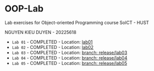 # OOP-Lab

Lab exercises for Object-oriented Programming course SoICT - HUST  

NGUYEN KIEU DUYEN - 20225618  

- `Lab 01` - COMPLETED - Location: [lab01](https://github.com/NKDuyennn/OOP-Lab/tree/nkduyen/OtherProject/src/hust/soict/hedspi/lab01)
- `Lab 02` - COMPLETED - Location: [lab02](https://github.com/NKDuyennn/OOP-Lab/tree/nkduyen/OtherProject/Lab2)
- `Lab 03` - COMPLETED - Location: [branch: release/lab03](https://github.com/NKDuyennn/OOP-Lab/tree/release/lab03)
- `Lab 04` - COMPLETED - Location: [branch: release/lab04](https://github.com/NKDuyennn/OOP-Lab/tree/release/lab04)
- `Lab 05` - COMPLETED - Location: [branch: release/lab05](https://github.com/NKDuyennn/OOP-Lab/tree/release/lab05)

